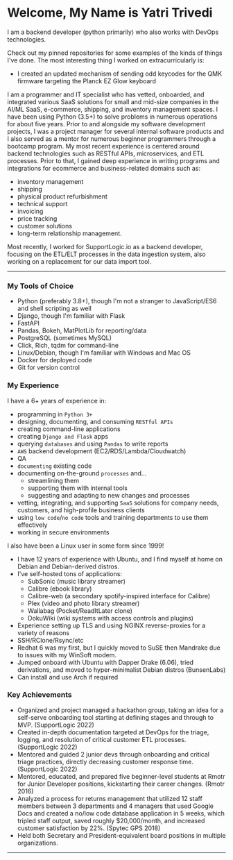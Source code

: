 # Welcome, My Name is Yatri Trivedi

I am a backend developer (python primarily) who also works with DevOps technologies.

Check out my pinned repositories for some examples of the kinds of things I've done. The most interesting thing I worked on extracurricularly is:
* I created an updated mechanism of sending odd keycodes for the QMK firmware targeting the Planck EZ Glow keyboard

I am a programmer and IT specialist who has vetted, onboarded, and integrated various SaaS solutions for small and mid-size companies in the AI/ML SaaS, e-commerce, shipping, and inventory management spaces. I have been using Python (3.5+) to solve problems in numerous operations for about five years. Prior to and alongside my software development projects, I was a project manager for several internal software products and I also served as a mentor for numerous beginner programmers through a bootcamp program. My most recent experience is centered around backend technologies such as RESTful APIs, microservices, and ETL processes. Prior to that, I gained deep experience in writing programs and integrations for ecommerce and business-related domains such as:
* inventory management
* shipping
* physical product refurbishment
* technical support
* invoicing
* price tracking
* customer solutions
* long-term relationship management.

Most recently, I worked for SupportLogic.io as a backend developer, focusing on the ETL/ELT processes in the data ingestion system, also working on a replacement for our data import tool.

---

### My Tools of Choice

* Python (preferably 3.8+), though I'm not a stranger to JavaScript/ES6 and shell scripting as well
* Django, though I'm familiar with Flask
* FastAPI
* Pandas, Bokeh, MatPlotLib for reporting/data
* PostgreSQL (sometimes MySQL)
* Click, Rich, tqdm for command-line
* Linux/Debian, though I'm familiar with Windows and Mac OS
* Docker for deployed code
* Git for version control

### My Experience

I have a 6+ years of experience in:
* programming in `Python 3+`
* designing, documenting, and consuming `RESTful APIs`
* creating command-line applications
* creating `Django and Flask` apps
* querying `databases` and using `Pandas` to write reports
* `AWS` backend development (EC2/RDS/Lambda/Cloudwatch)
* QA
* `documenting` existing code
* documenting on-the-ground `processes` and...
  * streamlining them
  * supporting them with internal tools
  * suggesting and adapting to new changes and processes
* vetting, integrating, and supporting `SaaS` solutions for company needs, customers, and high-profile business clients
* using `low code`/`no code` tools and training departments to use them effectively
* working in secure environments

I also have been a Linux user in some form since 1999!
* I have 12 years of experience with Ubuntu, and I find myself at home on Debian and Debian-derived distros.
* I've self-hosted tons of applications:
  * SubSonic (music library streamer)
  * Calibre (ebook library)
  * Calibre-web (a secondary spotify-inspired interface for Calibre)
  * Plex (video and photo library streamer)
  * Wallabag (Pocket/ReadItLater clone)
  * DokuWiki (wiki systems with access controls and plugins)
* Experience setting up TLS and using NGINX reverse-proxies for a variety of reasons
* SSH/RClone/Rsync/etc
* Redhat 6 was my first, but I quickly moved to SuSE then Mandrake due to issues with my WinSoft modem.
* Jumped onboard with Ubuntu with Dapper Drake (6.06), tried derivations, and moved to hyper-minimalist Debian distros (BunsenLabs)
* Can install and use Arch if required

### Key Achievements

* Organized and project managed a hackathon group, taking an idea for a self-serve onboarding tool starting at defining stages and through to MVP. (SupportLogic 2022)
* Created in-depth documentation targeted at DevOps for the triage, logging, and resolution of critical customer ETL processes. (SupportLogic 2022)
* Mentored and guided 2 junior devs through onboarding and critical triage practices, directly decreasing customer response time. (SupportLogic 2022)
* Mentored, educated, and prepared five beginner-level students at Rmotr for Junior Developer positions, kickstarting their career changes. (Rmotr 2016)
* Analyzed a process for returns management that utilized 12 staff members between 3 departments and 4 managers that used Google Docs and created a no/low code database application in 5 weeks, which tripled staff output, saved roughly $20,000/month, and increased customer satisfaction by 22%. (Spytec GPS 2018)
* Held both Secretary and President-equivalent board positions in multiple organizations.

---




<!--
**jivanyatra/jivanyatra** is a ✨ _special_ ✨ repository because its `README.md` (this file) appears on your GitHub profile.

Here are some ideas to get you started:

- 🔭 I’m currently working on ...
- 🌱 I’m currently learning ...
- 👯 I’m looking to collaborate on ...
- 🤔 I’m looking for help with ...
- 💬 Ask me about ...
- 📫 How to reach me: ...
- 😄 Pronouns: ...
- ⚡ Fun fact: ...
-->
